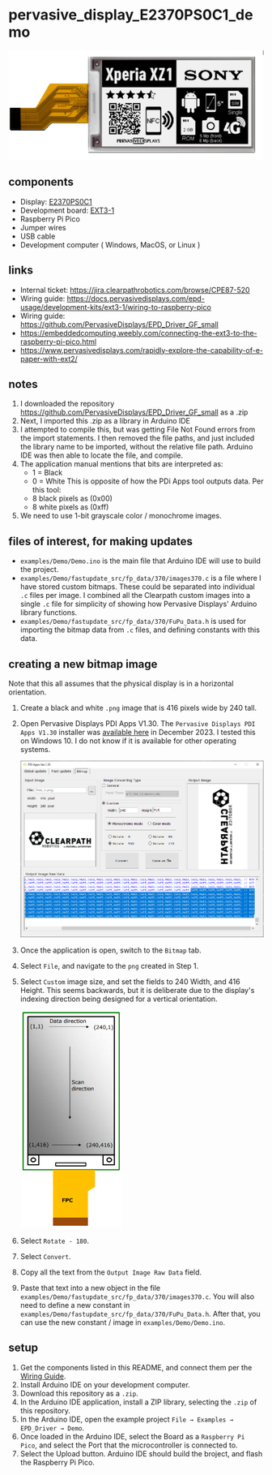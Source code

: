 # pervasive_display_E2370PS0C1_demo

<section style="align: center"><img src="/readme_assets/pervasive_displays_370_1.png" width="600"/></section>

## components

- Display: [E2370PS0C1](https://www.pervasivedisplays.com/product/3-70-e-ink-displays/)
- Development board: [EXT3-1](https://www.pervasivedisplays.com/product/epd-extension-kit-gen-3-ext3/)
- Raspberry Pi Pico
- Jumper wires
- USB cable
- Development computer ( Windows, MacOS, or Linux )

## links

- Internal ticket: https://jira.clearpathrobotics.com/browse/CPE87-520
- Wiring guide: https://docs.pervasivedisplays.com/epd-usage/development-kits/ext3-1/wiring-to-raspberry-pico
- Wiring guide: https://github.com/PervasiveDisplays/EPD_Driver_GF_small
- https://embeddedcomputing.weebly.com/connecting-the-ext3-to-the-raspberry-pi-pico.html
- https://www.pervasivedisplays.com/rapidly-explore-the-capability-of-e-paper-with-ext2/


## notes

1.  I downloaded the repository <https://github.com/PervasiveDisplays/EPD_Driver_GF_small> as a .zip
2.  Next, I imported this .zip as a library in Arduino IDE
3.  I attempted to compile this, but was getting File Not Found errors from the import statements. 
    I then removed the file paths, and just included the library name to be imported, without the relative file path.
    Arduino IDE was then able to locate the file, and compile.
4.  The application manual mentions that bits are interpreted as:
    - 1 = Black
    - 0 = White
    This is opposite of how the PDi Apps tool outputs data.
    Per this tool:
    - 8 black pixels as (0x00)
    - 8 white pixels as (0xff)
5.  We need to use  1-bit grayscale color / monochrome images.

## files of interest, for making updates

- `examples/Demo/Demo.ino` is the main file that Arduino IDE will use to build the project.
- `examples/Demo/fastupdate_src/fp_data/370/images370.c` is a file where I have stored custom bitmaps.
  These could be separated into individual `.c` files per image.
  I combined all the Clearpath custom images into a single `.c` file for simplicity of showing how Pervasive Displays' Arduino library functions.
- `examples/Demo/fastupdate_src/fp_data/370/FuPu_Data.h` is used for importing the bitmap data from `.c` files, and defining constants with this data.

## creating a new bitmap image

Note that this all assumes that the physical display is in a horizontal orientation.

1.  Create a black and white `.png` image that is 416 pixels wide by 240 tall.
2.  Open Pervasive Displays PDI Apps V1.30.
    The `Pervasive Displays PDI Apps V1.30` installer was [available here](https://www.pervasivedisplays.com/private-doc/pdi-apps-v1-30-installer/) in December 2023. 
    I tested this on Windows 10.
    I do not know if it is available for other operating systems.

    <section style="align: center"><img src="/readme_assets/pervasive_displays_pdi_apps.png" width="600"/></section>

3.  Once the application is open, switch to the `Bitmap` tab.
4.  Select `File`, and navigate to the `png` created in Step 1.
5.  Select `Custom` image size, and set the fields to 240 Width, and 416 Height.
    This seems backwards, but it is deliberate due to the display's indexing direction being designed for a vertical orientation.

    <section style="align: center"><a href='https://www.pervasivedisplays.com/wp-content/uploads/2022/09/ApplicationNote_smallSize_fast-update_v02_20220907.pdf'><img src="/readme_assets/pervasive_displays_370_2.png" width="200"/></a></section>

6.  Select `Rotate - 180`.
7.  Select `Convert`.
8.  Copy all the text from the `Output Image Raw Data` field.
9.  Paste that text into a new object in the file `examples/Demo/fastupdate_src/fp_data/370/images370.c`.
    You will also need to define a new constant in `examples/Demo/fastupdate_src/fp_data/370/FuPu_Data.h`.
    After that, you can use the new constant / image in `examples/Demo/Demo.ino`.

## setup

1.  Get the components listed in this README, and connect them per the [Wiring Guide](https://docs.pervasivedisplays.com/epd-usage/development-kits/ext3-1/wiring-to-raspberry-pico).
2.  Install Arduino IDE on your development computer.
3.  Download this repository as a `.zip`.
4.  In the Arduino IDE application, install a ZIP library, selecting the `.zip` of this repository.
5.  In the Arduino IDE, open the example project `File → Examples → EPD_Driver → Demo`.
6.  Once loaded in the Arduino IDE, select the Board as a `Raspberry Pi Pico`, and select the Port that the microcontroller is connected to.
7.  Select the Upload button.
    Arduino IDE should build the broject, and flash the Raspberry Pi Pico.
